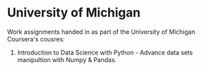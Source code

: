 # University of Michigan
Work assignments handed in as part of the University of Michigan Coursera's cousres:
1. Introduction to Data Science with Python - Advance data sets manipultion with Numpy & Pandas.
